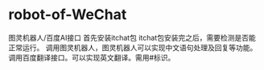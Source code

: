 # robot-of-WeChat
图灵机器人/百度AI接口
首先安装itchat包
itchat包安装完之后，需要检测是否能正常运行。
调用图灵机器人，图灵机器人可以实现中文语句处理及回复等功能。
调用百度翻译接口。可以实现英文翻译。需用#标识。
